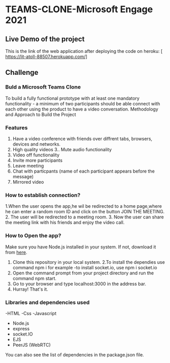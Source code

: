 # TEAMS-CLONE-Microsoft Engage 2021

## Live Demo of the project
This is the link of the web application after deploying the code on heroku: [ https://lit-atoll-88507.herokuapp.com/]

## Challenge
### Buld a Microsoft Teams Clone
To build a fully functional prototype with at least one mandatory functionality - a minimum of two participants should be able connect with each other using the product to have a video conversation.
 Methodology and Approach to Build the Project
 
### Features
1. Have a video conference with friends over diffrent tabs, browsers, devices and networks.
2. High quality videos
3.. Mute audio functionality
4. Video off functionality
5. Invite more participants
6. Leave meeting
7. Chat with particpants (name of each participant appears before the message)
8. Mirrored video

### How to establish connection?
1.When the user opens the app,he wil be redirected to a home page,where he can enter a random room ID and click on the button JOIN THE MEETING.
2. The user will be redirected to a meeting room.
3. Now the user can share the meeting link with his friends and enjoy the video call.

### How to Open the app?

 Make sure you have Node.js installed in your system. If not, download it from [here](https://nodejs.org/en/download/).

1. Clone this repository in your local system.
2.To install the dependies use command npm i for example -to install socket.io, use npm i socket.io
2. Open the command prompt from your project directory and run the command npm start.
3. Go to your browser and type localhost:3000 in the address bar.
4. Hurray! That's it.


### Libraries and dependencies used
 -HTML
 -Css
 -Javascript
- Node.js
- express
- socket.IO
- EJS
- PeerJS (WebRTC)

You can also see the list of dependencies in the package.json file.


